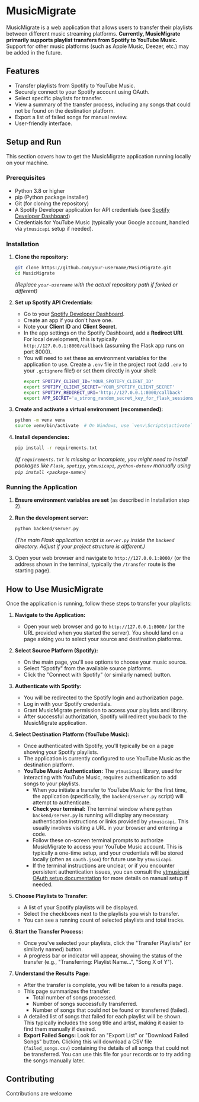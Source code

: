 # MusicMigrate

MusicMigrate is a web application that allows users to transfer their playlists between different music streaming platforms. 
**Currently, MusicMigrate primarily supports playlist transfers from Spotify to YouTube Music.** Support for other music platforms (such as Apple Music, Deezer, etc.) may be added in the future.

## Features

*   Transfer playlists from Spotify to YouTube Music.
*   Securely connect to your Spotify account using OAuth.
*   Select specific playlists for transfer.
*   View a summary of the transfer process, including any songs that could not be found on the destination platform.
*   Export a list of failed songs for manual review.
*   User-friendly interface.

## Setup and Run

This section covers how to get the MusicMigrate application running locally on your machine.

### Prerequisites

*   Python 3.8 or higher
*   pip (Python package installer)
*   Git (for cloning the repository)
*   A Spotify Developer application for API credentials (see [Spotify Developer Dashboard](https://developer.spotify.com/dashboard/))
*   Credentials for YouTube Music (typically your Google account, handled via `ytmusicapi` setup if needed).

### Installation

1.  **Clone the repository:**
    ```bash
    git clone https://github.com/your-username/MusicMigrate.git
    cd MusicMigrate
    ```
    *(Replace `your-username` with the actual repository path if forked or different)*

2.  **Set up Spotify API Credentials:**
    *   Go to your [Spotify Developer Dashboard](https://developer.spotify.com/dashboard/).
    *   Create an app if you don't have one.
    *   Note your **Client ID** and **Client Secret**.
    *   In the app settings on the Spotify Dashboard, add a **Redirect URI**. For local development, this is typically `http://127.0.0.1:8000/callback` (assuming the Flask app runs on port 8000).
    *   You will need to set these as environment variables for the application to use. Create a `.env` file in the project root (add `.env` to your `.gitignore` file!) or set them directly in your shell:
        ```bash
        export SPOTIPY_CLIENT_ID='YOUR_SPOTIFY_CLIENT_ID'
        export SPOTIPY_CLIENT_SECRET='YOUR_SPOTIFY_CLIENT_SECRET'
        export SPOTIPY_REDIRECT_URI='http://127.0.0.1:8000/callback'
        export APP_SECRET='a_strong_random_secret_key_for_flask_sessions' 
        ```

3.  **Create and activate a virtual environment (recommended):**
    ```bash
    python -m venv venv
    source venv/bin/activate  # On Windows, use `venv\Scripts\activate`
    ```

4.  **Install dependencies:**
    ```bash
    pip install -r requirements.txt
    ```
    *(If `requirements.txt` is missing or incomplete, you might need to install packages like `Flask`, `spotipy`, `ytmusicapi`, `python-dotenv` manually using `pip install <package-name>`)*

### Running the Application

1.  **Ensure environment variables are set** (as described in Installation step 2).
2.  **Run the development server:**
    ```bash
    python backend/server.py 
    ```
    *(The main Flask application script is `server.py` inside the `backend` directory. Adjust if your project structure is different.)*

3.  Open your web browser and navigate to `http://127.0.0.1:8000/` (or the address shown in the terminal, typically the `/transfer` route is the starting page).

## How to Use MusicMigrate

Once the application is running, follow these steps to transfer your playlists:

1.  **Navigate to the Application:**
    *   Open your web browser and go to `http://127.0.0.1:8000/` (or the URL provided when you started the server). You should land on a page asking you to select your source and destination platforms.

2.  **Select Source Platform (Spotify):**
    *   On the main page, you'll see options to choose your music source.
    *   Select "Spotify" from the available source platforms.
    *   Click the "Connect with Spotify" (or similarly named) button.

3.  **Authenticate with Spotify:**
    *   You will be redirected to the Spotify login and authorization page.
    *   Log in with your Spotify credentials.
    *   Grant MusicMigrate permission to access your playlists and library.
    *   After successful authorization, Spotify will redirect you back to the MusicMigrate application.

4.  **Select Destination Platform (YouTube Music):**
    *   Once authenticated with Spotify, you'll typically be on a page showing your Spotify playlists.
    *   The application is currently configured to use YouTube Music as the destination platform.
    *   **YouTube Music Authentication:** The `ytmusicapi` library, used for interacting with YouTube Music, requires authentication to add songs to your playlists.
        *   When you initiate a transfer to YouTube Music for the first time, the application (specifically, the `backend/server.py` script) will attempt to authenticate.
        *   **Check your terminal:** The terminal window where `python backend/server.py` is running will display any necessary authentication instructions or links provided by `ytmusicapi`. This usually involves visiting a URL in your browser and entering a code.
        *   Follow these on-screen terminal prompts to authorize MusicMigrate to access your YouTube Music account. This is typically a one-time setup, and your credentials will be stored locally (often as `oauth.json`) for future use by `ytmusicapi`.
        *   If the terminal instructions are unclear, or if you encounter persistent authentication issues, you can consult the [ytmusicapi OAuth setup documentation](https://ytmusicapi.readthedocs.io/en/latest/setup/oauth.html) for more details on manual setup if needed.

5.  **Choose Playlists to Transfer:**
    *   A list of your Spotify playlists will be displayed.
    *   Select the checkboxes next to the playlists you wish to transfer.
    *   You can see a running count of selected playlists and total tracks.

6.  **Start the Transfer Process:**
    *   Once you've selected your playlists, click the "Transfer Playlists" (or similarly named) button.
    *   A progress bar or indicator will appear, showing the status of the transfer (e.g., "Transferring: Playlist Name...", "Song X of Y").

7.  **Understand the Results Page:**
    *   After the transfer is complete, you will be taken to a results page.
    *   This page summarizes the transfer:
        *   Total number of songs processed.
        *   Number of songs successfully transferred.
        *   Number of songs that could not be found or transferred (failed).
    *   A detailed list of songs that failed for each playlist will be shown. This typically includes the song title and artist, making it easier to find them manually if desired.
    *   **Export Failed Songs:** Look for an "Export List" or "Download Failed Songs" button. Clicking this will download a CSV file (`failed_songs.csv`) containing the details of all songs that could not be transferred. You can use this file for your records or to try adding the songs manually later.

## Contributing

Contributions are welcome

